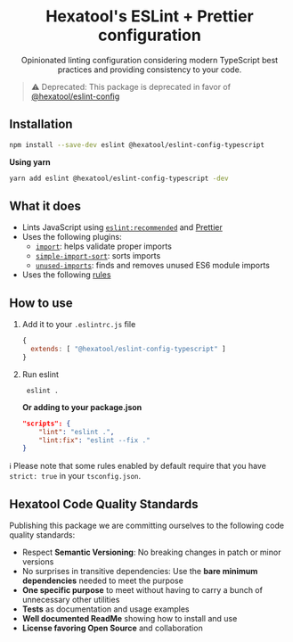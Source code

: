 <h1 align="center">
  Hexatool's ESLint + Prettier configuration
</h1>

<p align="center">
  Opinionated linting configuration considering modern TypeScript best practices and providing consistency to your code.
</p>

> ⚠️ Deprecated: This package is deprecated in favor of [@hexatool/eslint-config](https://github.com/hexatool/eslint-config)

## Installation

```bash
npm install --save-dev eslint @hexatool/eslint-config-typescript
```

**Using yarn**

```bash
yarn add eslint @hexatool/eslint-config-typescript -dev
```

## What it does

- Lints JavaScript
  using [`eslint:recommended`](https://eslint.org/docs/latest/user-guide/configuring/configuration-files#using-eslintrecommended)
  and [Prettier](https://prettier.io/)
- Uses the following plugins:
    - [`import`](https://github.com/import-js/eslint-plugin-import/): helps validate proper imports
    - [`simple-import-sort`](https://github.com/lydell/eslint-plugin-simple-import-sort/): sorts imports
    - [`unused-imports`](https://github.com/sweepline/eslint-plugin-unused-imports): finds and removes unused ES6 module
      imports
- Uses the following [rules](https://github.com/hexatool/eslint-config-typescript/blob/main/.eslintrc.js#L13)

## How to use

1. Add it to your `.eslintrc.js` file

   ```js
   {
     extends: [ "@hexatool/eslint-config-typescript" ]
   }
   ```

2. Run eslint

   ```shell
    eslint .
   ```

   **Or adding to your package.json**

    ```json
    "scripts": {
        "lint": "eslint .",
        "lint:fix": "eslint --fix ."
    }
    ```

ℹ️ Please note that some rules enabled by default require that you have `strict: true` in your `tsconfig.json`.

## Hexatool Code Quality Standards

Publishing this package we are committing ourselves to the following code quality standards:

- Respect **Semantic Versioning**: No breaking changes in patch or minor versions
- No surprises in transitive dependencies: Use the **bare minimum dependencies** needed to meet the purpose
- **One specific purpose** to meet without having to carry a bunch of unnecessary other utilities
- **Tests** as documentation and usage examples
- **Well documented ReadMe** showing how to install and use
- **License favoring Open Source** and collaboration
